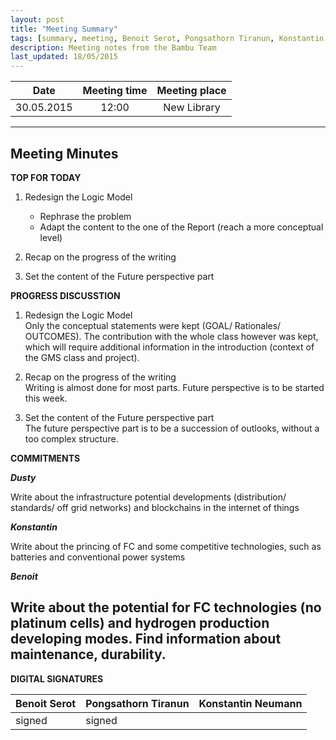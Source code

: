 ```yaml
---
layout: post
title: "Meeting Summary"
tags: [summary, meeting, Benoit Serot, Pongsathorn Tiranun, Konstantin Neumann, logic model, brochure, layar, QR Code, recap]
description: Meeting notes from the Bambu Team
last_updated: 18/05/2015
---
```


|**Date** |**Meeting time**|**Meeting place**
| ------------- |:----------------:|:-------:
|30.05.2015| 12:00 | New Library


----------


Meeting Minutes
------

 **TOP FOR TODAY**

1. Redesign the Logic Model</br>
	* Rephrase the problem
	* Adapt the content to the one of the Report (reach a more conceptual level)

2. Recap on the progress of the writing

3. Set the content of the Future perspective part


 **PROGRESS DISCUSSTION**

1. Redesign the Logic Model</br>
	Only the conceptual statements were kept (GOAL/ Rationales/ OUTCOMES). The contribution with the whole class however was kept, which will require additional information in the introduction (context of the GMS class and project).

2. Recap on the progress of the writing</br>
	Writing is almost done for most parts. Future perspective is to be started this week.

3. Set the content of the Future perspective part</br>
	The future perspective part is to be a succession of outlooks, without a too complex structure.


 **COMMITMENTS**

***Dusty***

Write about the infrastructure potential developments (distribution/ standards/ off grid networks) and blockchains in the internet of things

***Konstantin***

Write about the princing of FC and some competitive technologies, such as batteries and conventional power systems

***Benoit***

Write about the potential for FC technologies (no platinum cells) and hydrogen production developing modes. Find information about maintenance, durability.
----------


**DIGITAL SIGNATURES**

|**Benoit Serot** |**Pongsathorn Tiranun**|**Konstantin Neumann**|
|----------------|----------------|---------------|
| signed |signed  |  |
